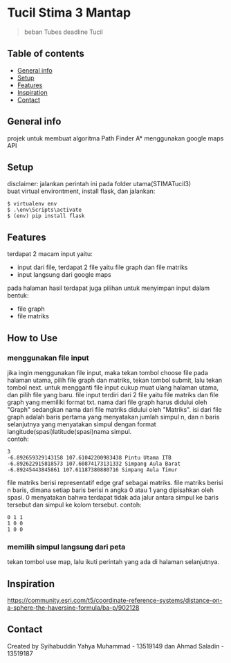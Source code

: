 # Tucil Stima 3 Mantap
> beban Tubes deadline Tucil

## Table of contents
* [General info](#general-info)
* [Setup](#setup)
* [Features](#features)
* [Inspiration](#inspiration)
* [Contact](#contact)

## General info
projek untuk membuat algoritma Path Finder A* menggunakan google maps API

## Setup
disclaimer: jalankan perintah ini pada folder utama(STIMATucil3)  
buat virtual environtment, install flask, dan jalankan:  
```$ pip install virtualenv
$ virtualenv env
$ .\env\Scripts\activate
$ (env) pip install flask
```

## Features
terdapat 2 macam input yaitu:
* input dari file, terdapat 2 file yaitu file graph dan file matriks
* input langsung dari google maps  

pada halaman hasil terdapat juga pilihan untuk menyimpan input dalam bentuk:
* file graph
* file matriks

## How to Use
### menggunakan file input
jika ingin menggunakan file input, maka tekan tombol choose file pada halaman utama, pilih file graph dan matriks, tekan tombol submit, lalu tekan tombol next. untuk mengganti file input cukup muat ulang halaman utama, dan pilih file yang baru.
file input terdiri dari 2 file yaitu file matriks dan file graph yang memiliki format txt. nama dari file graph harus didului oleh "Graph" sedangkan nama dari file matriks didului oleh "Matriks". isi dari file graph adalah baris pertama yang menyatakan jumlah simpul n, dan n baris selanjutnya yang menyatakan simpul dengan format langitude(spasi)latitude(spasi)nama simpul.  
contoh:

```
3
-6.892659329143158 107.61042200983438 Pintu Utama ITB
-6.892622915818573 107.60874173131332 Simpang Aula Barat
-6.89245443845861 107.61187380880716 Simpang Aula Timur
```
file matriks berisi representatif edge graf sebagai matriks. file matriks berisi n baris, dimana setiap baris berisi n angka 0 atau 1 yang dipisahkan oleh spasi. 0 menyatakan bahwa terdapat tidak ada jalur antara simpul ke baris tersebut dan simpul ke kolom tersebut. contoh:
```
0 1 1
1 0 0
1 0 0
```
### memilih simpul langsung dari peta
tekan tombol use map, lalu ikuti perintah yang ada di halaman selanjutnya.
## Inspiration
https://community.esri.com/t5/coordinate-reference-systems/distance-on-a-sphere-the-haversine-formula/ba-p/902128

## Contact
Created by Syihabuddin Yahya Muhammad - 13519149 dan Ahmad Saladin - 13519187
